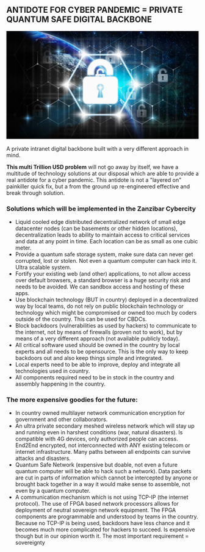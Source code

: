 
## ANTIDOTE FOR CYBER PANDEMIC = PRIVATE QUANTUM SAFE DIGITAL BACKBONE

![](img/cyberpandemmic_fix.png)  

A private intranet digital backbone built with a very different approach in mind.

**This multi Trillion USD problem** will not go away by itself, we have a multitude of technology solutions at our disposal which are able to provide a real antidote for a cyber pandemic. This antidote is not a "layered on" painkiller quick fix, but a from the ground up re-engineered effective and break through solution.

### Solutions which will be implemented in the Zanzibar Cybercity

* Liquid cooled edge distributed decentralized network of small edge datacenter nodes (can be basements or other hidden locations), decentralization leads to ability to maintain access to critical services and data at any point in time. Each location can be as small as one cubic meter. 
* Provide a quantum safe storage system, make sure data can never get corrupted, lost or stolen. Not even a quantum computer can hack into it. Ultra scalable system.
* Fortify your existing web (and other) applications, to not allow access over default browsers, a standard browser is a huge security risk and needs to be avoided. We can sandbox access and hosting of these apps.
* Use blockchain technology (BUT in country) deployed in a decentralized way by local teams, do not rely on public blockchain technology or technology which might be compromised or owned too much by coders outside of the country. This can be used for CBDCs.
* Block backdoors (vulnerabilities as used by hackers) to communicate to the internet, not by means of firewalls (proven not to work), but by means of a very different approach (not available publicly today).
* All critical software used should be owned in the country by local experts and all needs to be opensource. This is the only way to keep backdoors out and also keep things simple and integrated.
* Local experts need to be able to improve, deploy and integrate all technologies used in country.
* All components required need to be in stock in the country and assembly happening in the country.


### The more expensive goodies for the future:

* In country owned multilayer network communication encryption for government and other collaborators.
* An ultra private secondary meshed wireless network which will stay up and running even in harshest conditions (war, natural disasters). Is compatible with 4G devices, only authorized people can access. End2End encrypted, not interconnected with ANY existing telecom or internet infrastructure. Many paths between all endpoints can survive attacks and disasters.
* Quantum Safe Network (expensive but doable, not even a future quantum computer will be able to hack such a network). Data packets are cut in parts of information which cannot be intercepted by anyone or brought back together in a way it would make sense to assemble, not even by a quantum computer.
* A communication mechanism which is not using TCP-IP (the internet protocol). The use of FPGA based network processors allows for deployment of neutral sovereign network equipment. The FPGA components are programmable and understood by teams in the country. Because no TCP-IP is being used, backdoors have less chance and it becomes much more complicated for hackers to succeed. Is expensive though but in our opinion worth it.
The most important requirement = sovereignty
